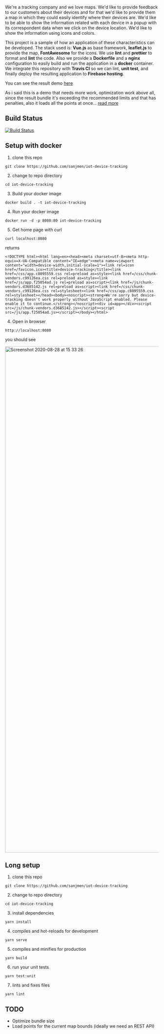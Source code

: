 We're a tracking company and we love maps.
We'd like to provide feedback to our customers about their devices and for that we'd like to provide them a map in which they could easily identify where their devices are.
We'd like to be able to show the information related with each device in a popup with its correspondent data when we click on the device location. We'd like to show the information using icons and colors.

This project is a sample of how an application of these characteristics can be developed.
The stack used is: **Vue.js** as base framework, **leaflet.js** to provide the map, **FontAwesome** for the icons. We use **lint** and **prettier** to format and **lint** the code. Also we provide a **Dockerfile** and a **nginx** configuration to easily build and run the application in a **docker** container. We integrate this repository with **Travis CI** so we can lint, **unit test**, and finally deploy the resulting application to **Firebase hosting**.

You can see the result demo [here](https://device-tracking-5e5a4.web.app/)

As i said this is a demo that needs more work, optimization work above all, since the result bundle it's exceeding the recommended limits and that has penalties, also it loads all the points at once... [read more](README.md#TODO)

## Build Status
[![Build Status](https://travis-ci.com/sanjmen/iot-device-tracking.svg?branch=master)](https://travis-ci.com/sanjmen/iot-device-tracking)

## Setup with docker

1. clone this repo

```
git clone https://github.com/sanjmen/iot-device-tracking
```

2. change to repo directory

```
cd iot-device-tracking
```

3. Build your docker image
```
docker build . -t iot-device-tracking
```

4. Run your docker image

```
docker run -d -p 8080:80 iot-device-tracking
```

5. Get home page with curl

```
curl localhost:8080
```

returns

```
<!DOCTYPE html><html lang=en><head><meta charset=utf-8><meta http-equiv=X-UA-Compatible content="IE=edge"><meta name=viewport content="width=device-width,initial-scale=1"><link rel=icon href=/favicon.ico><title>device-tracking</title><link href=/css/app.c8095559.css rel=preload as=style><link href=/css/chunk-vendors.c99126ea.css rel=preload as=style><link href=/js/app.f25054ad.js rel=preload as=script><link href=/js/chunk-vendors.d3685142.js rel=preload as=script><link href=/css/chunk-vendors.c99126ea.css rel=stylesheet><link href=/css/app.c8095559.css rel=stylesheet></head><body><noscript><strong>We're sorry but device-tracking doesn't work properly without JavaScript enabled. Please enable it to continue.</strong></noscript><div id=app></div><script src=/js/chunk-vendors.d3685142.js></script><script src=/js/app.f25054ad.js></script></body></html>
```

4. Open in browser

```
http://localhost:8080
```

you should see

<img width="1655" alt="Screenshot 2020-08-28 at 15 33 26" src="https://user-images.githubusercontent.com/1140689/91566582-2f5ea080-e944-11ea-840d-f5f13a885884.png">


## Long setup
1. clone this repo

```
git clone https://github.com/sanjmen/iot-device-tracking
```

2. change to repo directory

```
cd iot-device-tracking
```

3. install dependencies
```
yarn install
```

4. compiles and hot-reloads for development

```
yarn serve
```

5. compiles and minifies for production

```
yarn build
```

6. run your unit tests

```
yarn test:unit
```

7. lints and fixes files

```
yarn lint
```


## TODO
* Optimize bundle size
* Load points for the current map bounds (ideally we need an REST API)



